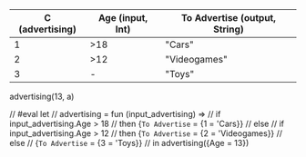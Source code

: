 |C (advertising)|Age (input, Int)|To Advertise (output, String)|
|---|---|---|
|1|>18|"Cars"|
|2|>12|"Videogames"|
|3|-|"Toys"|

advertising(13, a)

// #eval let
//   advertising = fun (input_advertising) => 
//      if   input_advertising.Age > 18
//      then {`To Advertise` = {1 = 'Cars}} 
//      else
//        if   input_advertising.Age > 12
//        then {`To Advertise` = {2 = 'Videogames}} 
//        else
//          {`To Advertise` = {3 = 'Toys}}
// in advertising({Age = 13})